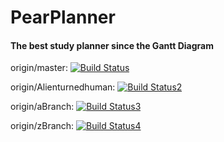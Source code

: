# PearPlanner  
#### The best study planner since the Gantt Diagram

origin/master: [![Build Status](https://travis-ci.org/Alienturnedhuman/PearPlanner.svg?branch=master)](https://travis-ci.org/Alienturnedhuman/PearPlanner)

origin/Alienturnedhuman: [![Build Status2](https://travis-ci.org/Alienturnedhuman/PearPlanner.svg?branch=Alienturnedhuman)](https://travis-ci.org/Alienturnedhuman/PearPlanner)

origin/aBranch: [![Build Status3](https://travis-ci.org/Alienturnedhuman/PearPlanner.svg?branch=aBranch)](https://travis-ci.org/Alienturnedhuman/PearPlanner)


origin/zBranch: [![Build Status4](https://travis-ci.org/Alienturnedhuman/PearPlanner.svg?branch=zBranch)](https://travis-ci.org/Alienturnedhuman/PearPlanner)


